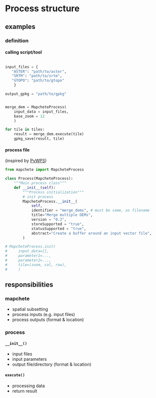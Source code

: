 # Process structure

## examples

### definition

#### calling script/tool
```python

input_files = {
   "ASTER": "path/to/aster",
   "SRTM": "path/to/srtm",
   "GTOPO": "path/to/gtopo"
    }

output_gpkg = "path/to/gpkg"


merge_dem = MapcheteProcess(
    input_data = input_files,
    base_zoom = 12
    )

for tile in tiles:
    result = merge_dem.execute(tile)
    gpkg_save(result, tile)
```

#### process file
(inspired by [PyWPS](http://pywps.wald.intevation.org/documentation/process.html))
```python
from mapchete import MapcheteProcess

class Process(MapcheteProcess):
    """Main process class"""
    def __init__(self):
        """Process initialization"""
        # init process
        MapcheteProcess.__init__(
            self,
            identifier = "merge_dems", # must be same, as filename
            title="Merge multiple DEMs",
            version = "0.2",
            storeSupported = "true",
            statusSupported = "true",
            abstract="Create a buffer around an input vector file",
        )

# MapcheteProcess.init(
#     input_data=[],
#     parameter1=...,
#     parameter2=...,
#     tile=(zoom, col, row),
#     )
```



<!-- ### execution
```python
# everything
MapcheteProcess.execute()
# just a subset
MapcheteProcess.execute(bounds=(1, 3, 2, 5))
MapcheteProcess.execute(tile=(zoom, col, row))
MapcheteProcess.execute(metatile=(zoom, col, row))
``` -->

## responsibilities

### mapchete
* spatial subsetting
* process inputs (e.g. input files)
* process outputs (format & location)

### process

#### ```__init__()```
* input files
* input parameters
* output file/directory (format & location)

#### ```execute()```
* processing data
* return result
